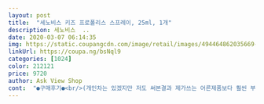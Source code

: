 ```yaml
---
layout: post 
title:  "세노비스 키즈 프로폴리스 스프레이, 25ml, 1개" 
description: 세노비스  ..
date: 2020-03-07 06:14:35 
img: https://static.coupangcdn.com/image/retail/images/494464862035669-72645fff-e5af-4c33-8450-f5e1a3fbda74.jpg 
linkUrl: https://coupa.ng/bsNql9 
categories: [1024] 
color: 212121 
price: 9720 
author: Ask View Shop 
cont:  "●구매후기●<br/>(개인차는 있겠지만 저도 써본결과 제가쓰는 어른제품보다 훨씬 부드러워 좋더라고요.<br/>)<br/>(요즘 한참 광고 중이라 아이도 TV 나오는 제품이라고 너무 좋아함.<br/>)<br/>* 구 매 의 사 *<br/>* 구매하게 된 계기 *<br/>* 장 점 *<br/>* 저희한테는 특별하게 단점이 없는 제품이예요.<br/>.<br/><br/>*필요한*<br/><br/> - 100%<br/><br/> - 가격변동이 있다는 점.<br/><br/><br/> - 귀여운 코알라 디자인^^<br/><br/> - 망고맛으로 거부없는 맛.<br/><br/><br/> - 믿을수있는 세노비스에서 나온 제품이라는 점.<br/><br/><br/> - 스프레이식으로 편리함.<br/><br/><br/> - 적당한 가격.<br/><br/>1.<br/> 강력한 항염, 항바이러스 효능<br/>2.<br/> 아토피 혈당조절 ,피로획복<br/>2주정도 열심히 뿌리셨더니, 없어졌다는 후기를 보고... <br/>.<br/><br/>3.<br/> 세균억제<br/>3돌지남 덜 아프다고 누가 그랬던가요... <br/><br/>3번 사용하는데<br/>4.<br/> 노화예방 <br/> -항산화<br/>■ 세노비스 키즈 프로폴리스 스프레이 ■<br/>.<br/> ★ 프로폴리스 효능 .<br/> ★<br/>☞ 구매하시는데에 한스푼이라도 도움이 되었음<br/>☞ 이상 몇달동안 사용해보고 확실한 효과를 보고<br/>♥ 이 제품은 저희집에 없어서는 안될 아이템 중 하나<br/>♥♥ 세노비스 선택 ♥♥<br/>가격도 저렴해서 쭉 먹일생각이에요~<br/>굳이 그래도 하나쯤 적어주라하면<br/>그 외엔 찾을 수 없어요 *^^*<br/>그때 다시, 후기 적으로 오겠습니다 :D<br/>그래도 열심히 뿌려 볼 참입니다.<br/><br/>그러다가 프로폴리스가 좋다는 소리 듣고 검색하다<br/>기대한다 ♥<br/>다녀와서<br/>더 아팠음 ㅜㅜ 한달 동안 하루 출석한 달도 몇달 됨<br/>도움을 더 받고 있어요.<br/>♥<br/>따져보지 않고 먹이는 제품이에요^^<br/>딱 제스톼일!<br/>매실원액 물에 희석해서 마시고(살균효과)<br/>먹는걸로 장난치는거 딱 질색인데,<br/>먹어보더니 먹을만하다고 하는데<br/>벌써 두번째 구매 중인 제품이예요.<br/><br/>본인이 입에 칙칙 하면서 먹네요^^<br/>부쩍 건강식품에 눈길이 가네용~<br/>사용연령이 14세 이하의 성장기 어린이라는 점.<br/><br/>세노비스는 제가 믿고 먹이는 제품이랍니다.<br/><br/>손빠는게 완전히 고쳐지지않아서 특히나<br/>스프레이 형식으로<br/>스프레이라 더 관심을 보이는거 같아요~<br/>아들이 이건 장난감이냐고~ ㅎㅎ<br/>아이들 잔병치레 많으면 키도 안크잖아요~<br/>앞으로 계속 쭈~~~욱 구매할거예요.<br/><br/>어른이 사용해도 점액낭종이 진짜 없어지면 대박이죠.<br/><br/>어린이집 다니면서도 손을 빨아서 그런지 유독<br/>얼집 가기전<br/>여기는 성분들이 너무 좋고<br/>여긴 정말 꼼꼼한 제가 .<br/>.<br/><br/>요번에 약 먹고 나았어요~<br/>요즘 코로나때문에<br/>우리 아들 면역력을 지켜줘~~~!!!<br/>원래 관심이 많긴했어요^^<br/>위생적적이랍니다<br/>응급실행도 두번이나 들락날락!!<br/>이 제품을 사용하니, 없어졌다는 후기를 보고 급하게 주문을 했는데요.<br/><br/>이비인후과도 못 가겠고.<br/> 해서 후기 보고 주문했습니다.<br/><br/>일 단,<br/>임을 알려드려요.<br/><br/>입안에 점액낭종이 생겼는데, 시기가 시기인지라... <br/><br/>입에서 뿔이 나서 만들어낸 물집 같이 생겼지만 잘 터지지않는... <br/>그러한... <br/>.<br/><br/>자기전<br/>작성된 솔직한 후기였습니다.<br/><br/>저는 이미 한참 성인인지라... <br/><br/>저희 아들 비염이 있는데<br/>저희 아이한테는 전혀 해당 상황이 없었어요.<br/><br/>저희애처럼 손 빠는 친구들한테는 꼭<br/>점액낭종은 입을 자꾸 꺠물다가 침샘의 흐름을 방해해서<br/>제거수술을 해야지 없어진다는 말이 있는데.<br/> 괜히 수술이 겁나기도 하고... <br/><br/>제품이라 생각됨.<br/><br/>조금이나마 작아지겠지.<br/>.<br/>라는 마음으로 주문을 해보았습니다.<br/><br/>좋겠습니다.<br/><br/>지금 5살 딸이 3살부터 손가락을 빨기 시작~~<br/>특히<br/>폐렴으로 3살전까지 5번 입원!!<br/>프로폴리스 먹였는데 확 좋아졌어요^^<br/>함**제품과 고민하던 중<br/>호흡기쪽이 약하게 태어난 아이라<br/>확실히 아픈 횟수가 확~~~~ 줄었어요.<br/><br/>효과가 있어요~<br/>" 
---
```


